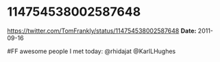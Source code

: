 # 114754538002587648
https://twitter.com/TomFrankly/status/114754538002587648
**Date:** 2011-09-16

#FF awesome people I met today: @rhidajat @KarlLHughes
